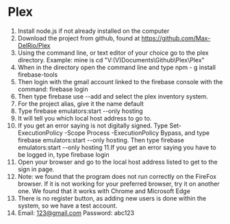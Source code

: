 # Plex
1. Install node.js if not already installed on the computer
2. Download the project from github, found at https://github.com/Max-DelRio/Plex
3. Using the command line, or text editor of your choice go to the plex directory. Example: mine is  cd "V:\(V)Documents\Github\Plex\Plex"
4. When in the directory open the command line and type npm - g install firebase-tools
5. Then login with the gmail account linked to the firebase console with the command: firebase login
6. Then type firebase use --add and select the plex inventory system.
7. For the project alias, give it the name default
8. Type firebase emulators:start --only hosting
9. It will tell you which local host address to go to.
10. If you get an error saying is not digitally signed. Type Set-ExecutionPolicy -Scope Process -ExecutionPolicy Bypass, and type firebase emulators:start --only hosting. Then type firebase emulators:start --only hosting
11.If you get an error saying you have to be logged in, type firebase login
12. Open your browser and go to the local host address listed to get to the sign in page.
13. Note: we found that the program does not run correctly on the FireFox browser. If it is not working for your preferred browser, try it on another one. We found that it works with Chrome and Microsoft Edge
14. There is no register button, as adding new users is done within the system, so we have a test account. 
15. Email: 123@gmail.com	Password: abc123
